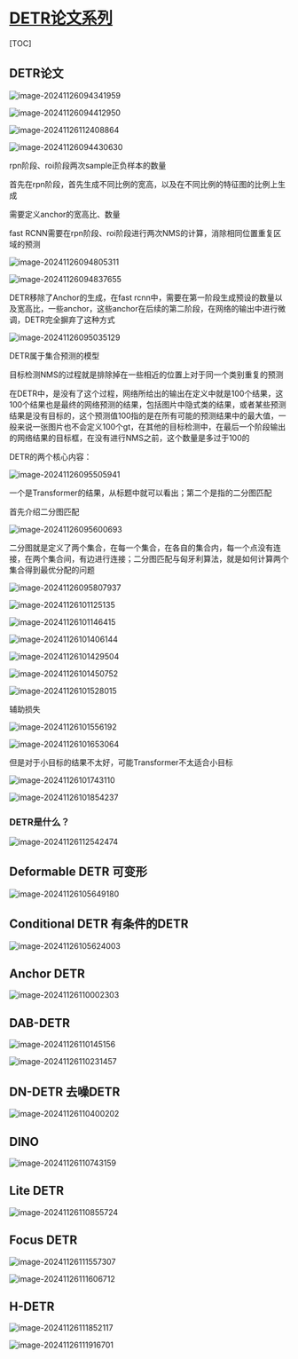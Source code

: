 #  [DETR论文系列](https://www.bilibili.com/video/BV1sK41167w5?spm_id_from=333.788.videopod.sections&vd_source=ddd7d236ab3e9b123c4086c415f4939e)

[TOC]



## DETR论文

![image-20241126094341959](images/image-20241126094341959.png)

![image-20241126094412950](images/image-20241126094412950.png)

![image-20241126112408864](images/image-20241126112408864.png)

![image-20241126094430630](images/image-20241126094430630.png)

rpn阶段、roi阶段两次sample正负样本的数量

首先在rpn阶段，首先生成不同比例的宽高，以及在不同比例的特征图的比例上生成

需要定义anchor的宽高比、数量

fast RCNN需要在rpn阶段、roi阶段进行两次NMS的计算，消除相同位置重复区域的预测

![image-20241126094805311](images/image-20241126094805311.png)

![image-20241126094837655](images/image-20241126094837655.png)

DETR移除了Anchor的生成，在fast rcnn中，需要在第一阶段生成预设的数量以及宽高比，一些anchor，这些anchor在后续的第二阶段，在网络的输出中进行微调，DETR完全摒弃了这种方式

![image-20241126095035129](images/image-20241126095035129.png)

DETR属于集合预测的模型

目标检测NMS的过程就是排除掉在一些相近的位置上对于同一个类别重复的预测

在DETR中，是没有了这个过程，网络所给出的输出在定义中就是100个结果，这100个结果也是最终的网络预测的结果，包括图片中隐式类的结果，或者某些预测结果是没有目标的，这个预测值100指的是在所有可能的预测结果中的最大值，一般来说一张图片也不会定义100个gt，在其他的目标检测中，在最后一个阶段输出的网络结果的目标框，在没有进行NMS之前，这个数量是多过于100的

DETR的两个核心内容：

![image-20241126095505941](images/image-20241126095505941.png)

一个是Transformer的结果，从标题中就可以看出；第二个是指的二分图匹配

首先介绍二分图匹配

![image-20241126095600693](images/image-20241126095600693.png)

二分图就是定义了两个集合，在每一个集合，在各自的集合内，每一个点没有连接，在两个集合间，有边进行连接；二分图匹配与匈牙利算法，就是如何计算两个集合得到最优分配的问题

![image-20241126095807937](images/image-20241126095807937.png)

![image-20241126101125135](images/image-20241126101125135.png)

![image-20241126101146415](images/image-20241126101146415.png)

![image-20241126101406144](images/image-20241126101406144.png)

![image-20241126101429504](images/image-20241126101429504.png)

![image-20241126101450752](images/image-20241126101450752.png)

![image-20241126101528015](images/image-20241126101528015.png)

辅助损失

![image-20241126101556192](images/image-20241126101556192.png)

![image-20241126101653064](images/image-20241126101653064.png)

但是对于小目标的结果不太好，可能Transformer不太适合小目标

![image-20241126101743110](images/image-20241126101743110.png)

![image-20241126101854237](images/image-20241126101854237.png)

### DETR是什么？

![image-20241126112542474](images/image-20241126112542474.png)



## Deformable DETR 可变形

![image-20241126105649180](images/image-20241126105649180.png)





## Conditional DETR 有条件的DETR

![image-20241126105624003](images/image-20241126105624003.png)

## Anchor DETR

![image-20241126110002303](images/image-20241126110002303.png)

## DAB-DETR

![image-20241126110145156](images/image-20241126110145156.png)

![image-20241126110231457](images/image-20241126110231457.png)



##  DN-DETR 去噪DETR

![image-20241126110400202](images/image-20241126110400202.png)

## DINO

![image-20241126110743159](images/image-20241126110743159.png)

## Lite DETR

![image-20241126110855724](images/image-20241126110855724.png)

## Focus DETR

![image-20241126111557307](images/image-20241126111557307.png)

![image-20241126111606712](images/image-20241126111606712.png)



##  H-DETR

![image-20241126111852117](images/image-20241126111852117.png)

![image-20241126111916701](images/image-20241126111916701.png)





